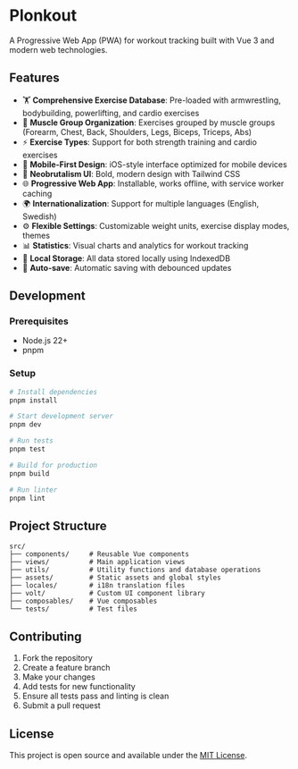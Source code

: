 # Plonkout

A Progressive Web App (PWA) for workout tracking built with Vue 3 and modern web technologies.

## Features

- 🏋️ **Comprehensive Exercise Database**: Pre-loaded with armwrestling, bodybuilding, powerlifting, and cardio exercises
- 💪 **Muscle Group Organization**: Exercises grouped by muscle groups (Forearm, Chest, Back, Shoulders, Legs, Biceps, Triceps, Abs)
- ⚡ **Exercise Types**: Support for both strength training and cardio exercises
- 📱 **Mobile-First Design**: iOS-style interface optimized for mobile devices
- 🎨 **Neobrutalism UI**: Bold, modern design with Tailwind CSS
- 🌐 **Progressive Web App**: Installable, works offline, with service worker caching
- 🌍 **Internationalization**: Support for multiple languages (English, Swedish)
- ⚙️ **Flexible Settings**: Customizable weight units, exercise display modes, themes
- 📊 **Statistics**: Visual charts and analytics for workout tracking
- 💾 **Local Storage**: All data stored locally using IndexedDB
- 🔄 **Auto-save**: Automatic saving with debounced updates

## Development

### Prerequisites

- Node.js 22+
- pnpm

### Setup

```bash
# Install dependencies
pnpm install

# Start development server
pnpm dev

# Run tests
pnpm test

# Build for production
pnpm build

# Run linter
pnpm lint
```

## Project Structure

```
src/
├── components/     # Reusable Vue components
├── views/          # Main application views
├── utils/          # Utility functions and database operations
├── assets/         # Static assets and global styles
├── locales/        # i18n translation files
├── volt/           # Custom UI component library
├── composables/    # Vue composables
└── tests/          # Test files
```

## Contributing

1. Fork the repository
2. Create a feature branch
3. Make your changes
4. Add tests for new functionality
5. Ensure all tests pass and linting is clean
6. Submit a pull request

## License

This project is open source and available under the [MIT License](LICENSE).
